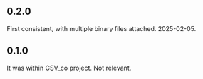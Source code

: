 0.2.0
-------------
First consistent, with multiple binary files attached. 2025-02-05.

0.1.0
-------------
It was within CSV_co project. Not relevant.

